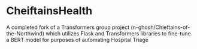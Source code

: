# CheiftainsHealth
A completed fork of a Transformers group project (n-ghosh/Chieftains-of-the-Northwind) which utilizes Flask and Transformers libraries to fine-tune a BERT model for purposes of automating Hospital Triage

